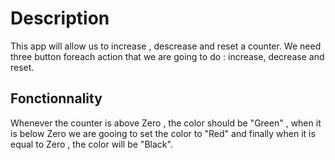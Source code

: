 # Description
This app will allow us to increase , descrease and reset a counter. 
We need three button foreach action that we are going to do : increase, decrease and reset. 
## Fonctionnality
Whenever the counter is above Zero , the color should be "Green" , when it is below Zero we are gooing to set the color to "Red" and finally when it is equal to Zero , the color will be "Black".
